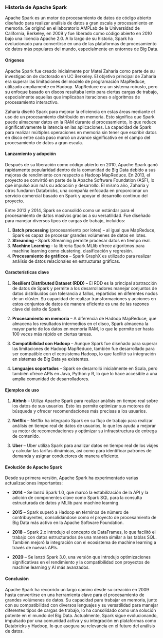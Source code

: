 ### Historia de Apache Spark

Apache Spark es un motor de procesamiento de datos de código abierto diseñado para realizar análisis de datos a gran escala y procesamiento en memoria. Se originó en el laboratorio AMPLab de la Universidad de California, Berkeley, en 2009 y fue liberado como código abierto en 2010 bajo una licencia Apache 2.0. A lo largo de su historia, Spark ha evolucionado para convertirse en una de las plataformas de procesamiento de datos más populares del mundo, especialmente en entornos de Big Data.

#### Orígenes

Apache Spark fue creado inicialmente por Matei Zaharia como parte de su investigación de doctorado en UC Berkeley. El objetivo principal de Zaharia era superar las limitaciones del modelo de programación MapReduce, utilizado ampliamente en Hadoop. MapReduce era un sistema robusto, pero su enfoque basado en discos resultaba lento para ciertas cargas de trabajo, especialmente aquellas que implicaban iteraciones o algoritmos de procesamiento interactivo.

Zaharia diseñó Spark para mejorar la eficiencia en estas áreas mediante el uso de un procesamiento distribuido en memoria. Esto significa que Spark puede almacenar datos en la RAM durante el procesamiento, lo que reduce significativamente la latencia en las aplicaciones. La capacidad de Spark para realizar múltiples operaciones en memoria sin tener que escribir datos en disco entre cada paso marcó un avance significativo en el campo del procesamiento de datos a gran escala.

#### Lanzamiento y adopción

Después de su liberación como código abierto en 2010, Apache Spark ganó rápidamente popularidad dentro de la comunidad de Big Data debido a sus mejoras de rendimiento con respecto a Hadoop MapReduce. En 2013, el proyecto se convirtió en parte de la Apache Software Foundation (ASF), lo que impulsó aún más su adopción y desarrollo. El mismo año, Zaharia y otros fundaron Databricks, una compañía enfocada en proporcionar un servicio comercial basado en Spark y apoyar el desarrollo continuo del proyecto.

Entre 2013 y 2014, Spark se consolidó como un estándar para el procesamiento de datos masivos gracias a su versatilidad. Fue diseñado para manejar diversos tipos de cargas de trabajo, incluidos:

1. **Batch processing** (procesamiento por lotes) – al igual que MapReduce, Spark es capaz de procesar grandes volúmenes de datos en lotes.
2. **Streaming** – Spark Streaming permite procesar datos en tiempo real.
3. **Machine Learning** – la librería Spark MLlib ofrece algoritmos para machine learning como clustering, clasificación y regresión.
4. **Procesamiento de gráficos** – Spark GraphX es utilizado para realizar análisis de datos relacionales en estructuras gráficas.

#### Características clave

1. **Resilient Distributed Dataset (RDD)** – El RDD es la principal abstracción de datos de Spark y permite a los desarrolladores manejar conjuntos de datos distribuidos con tolerancia a fallos, repartidos en diferentes nodos de un clúster. Su capacidad de realizar transformaciones y acciones en estos conjuntos de datos de manera eficiente es una de las razones clave del éxito de Spark.
   
2. **Procesamiento en memoria** – A diferencia de Hadoop MapReduce, que almacena los resultados intermedios en el disco, Spark almacena la mayor parte de los datos en memoria RAM, lo que le permite ser hasta 100 veces más rápido en ciertas tareas.

3. **Compatibilidad con Hadoop** – Aunque Spark fue diseñado para superar las limitaciones de Hadoop MapReduce, también fue desarrollado para ser compatible con el ecosistema Hadoop, lo que facilitó su integración en sistemas de Big Data ya existentes.

4. **Lenguajes soportados** – Spark se desarrolló inicialmente en Scala, pero también ofrece APIs en Java, Python y R, lo que lo hace accesible a una amplia comunidad de desarrolladores.

#### Ejemplos de uso

1. **Airbnb** – Utiliza Apache Spark para realizar análisis en tiempo real sobre los datos de sus usuarios. Esto les permite optimizar sus motores de búsqueda y ofrecer recomendaciones más precisas a los usuarios.
   
2. **Netflix** – Netflix ha integrado Spark en su flujo de trabajo para realizar análisis en tiempo real de datos de usuarios, lo que les ayuda a mejorar su motor de recomendaciones y optimizar su infraestructura de entrega de contenido.
   
3. **Uber** – Uber utiliza Spark para analizar datos en tiempo real de los viajes y calcular las tarifas dinámicas, así como para identificar patrones de demanda y asignar conductores de manera eficiente.

#### Evolución de Apache Spark

Desde su primera versión, Apache Spark ha experimentado varias actualizaciones importantes:

- **2014** – Se lanzó Spark 1.0, que marcó la estabilización de la API y la adición de componentes clave como Spark SQL para la consulta estructurada de datos y MLlib para machine learning.
  
- **2015** – Spark superó a Hadoop en términos de número de contribuyentes, consolidándose como el proyecto de procesamiento de Big Data más activo en la Apache Software Foundation.
  
- **2018** – Spark 2.x introdujo el concepto de DataFrames, lo que facilitó el trabajo con datos estructurados de una manera similar a las tablas SQL. También mejoró la integración con el ecosistema de machine learning a través de nuevas APIs.

- **2020** – Se lanzó Spark 3.0, una versión que introdujo optimizaciones significativas en el rendimiento y la compatibilidad con proyectos de machine learning y AI más avanzados.

#### Conclusión

Apache Spark ha recorrido un largo camino desde su creación en 2009 hasta convertirse en una herramienta clave para el procesamiento de grandes volúmenes de datos. Su capacidad para trabajar en memoria, junto con su compatibilidad con diversos lenguajes y su versatilidad para manejar diferentes tipos de cargas de trabajo, lo ha consolidado como una solución potente en el mundo del Big Data. Actualmente, Spark sigue evolucionando, impulsado por una comunidad activa y su integración en plataformas como Databricks y Hadoop, lo que asegura su relevancia en el futuro del análisis de datos.